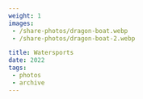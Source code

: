 ```yaml
---
weight: 1
images:
 - /share-photos/dragon-boat.webp
 - /share-photos/dragon-boat-2.webp

title: Watersports
date: 2022
tags: 
 - photos
 - archive
---
```


